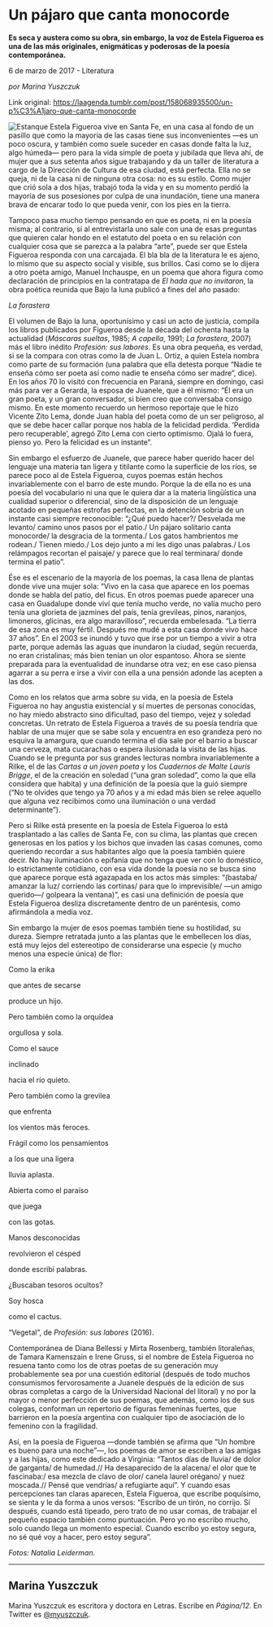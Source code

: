 # Un pájaro que canta monocorde

**Es seca y austera como su obra, sin embargo, la voz de Estela Figueroa es una de las más originales, enigmáticas y poderosas de la poesía contemporánea.**

6 de marzo de 2017 - Literatura

_por Marina Yuszczuk_

Link original: https://laagenda.tumblr.com/post/158068935500/un-p%C3%A1jaro-que-canta-monocorde

![Estanque](https://64.media.tumblr.com/ada9179d6dbeb756b4e5c22d22f012ac/tumblr_inline_pk0x16Xemp1t6q87u_500.jpg)
Estela
Figueroa vive en Santa Fe, en una casa al fondo de un pasillo que
como la mayoría de las casas tiene sus inconvenientes —es un poco
oscura, y también como suele suceder en casas donde falta la luz,
algo húmeda— pero para la vida simple de poeta y jubilada que
lleva ahí, de mujer que a sus setenta años sigue trabajando y da un
taller de literatura a cargo de la Dirección de Cultura de esa
ciudad, está perfecta. Ella no se queja, ni de la casa ni de ninguna
otra cosa: no es su estilo. Como mujer que crió sola a dos hijas,
trabajó toda la vida y en su momento perdió la mayoría de sus
posesiones por culpa de una inundación, tiene una manera brava de
encarar todo lo que pueda venir, con los pies en la tierra. 



Tampoco
pasa mucho tiempo pensando en que es poeta, ni en la poesía misma;
al contrario, si al entrevistarla uno sale con una de esas preguntas
que quieren calar hondo en el estatuto del poeta o en su relación
con cualquier cosa que se parezca a la palabra “arte”, puede ser
que Estela Figueroa responda con una carcajada. El bla bla de la
literatura le es ajeno, lo mismo que su aspecto social y visible, sus
brillos. Casi como se lo dijera a otro poeta amigo, Manuel Inchauspe,
en un poema que ahora figura como declaración de principios en la
contratapa de *El hada que no invitaron*, la obra poética
reunida que Bajo la luna publicó a fines del año pasado:

  
  
  
  
  
  
  
  
  
  
*La forastera*  
  
El
volumen de Bajo la luna, oportunísimo y casi un acto de justicia,
compila los libros publicados por Figueroa desde la década del
ochenta hasta la actualidad (*Máscaras sueltas*, 1985; *A
capella*, 1991; *La forastera*, 2007) más el libro inédito
*Profesión: sus labores*. Es una obra pequeña, es verdad, si
se la compara con otras como la de Juan L. Ortiz, a quien Estela
nombra como parte de su formación (una palabra que ella detesta
porque “Nadie te enseña cómo ser poeta así como nadie te enseña
cómo ser madre”, dice). En los años 70 lo visitó con frecuencia
en Paraná, siempre en domingo, casi más para ver a Gerarda, la
esposa de Juanele, que a él mismo: “Él era un gran poeta, y un
gran conversador, si bien creo que conversaba consigo mismo. En este
momento recuerdo un hermoso reportaje que le hizo Vicente Zito Lema,
donde Juan habla del poeta como de un ser peligroso, al que se debe
hacer callar porque nos habla de la felicidad perdida. ‘Perdida
pero recuperable’, agregó Zito Lema con cierto optimismo. Ojalá
lo fuera, pienso yo. Pero la felicidad es un instante”.  



Sin
embargo el esfuerzo de Juanele, que parece haber querido hacer del
lenguaje una materia tan ligera y titilante como la superficie de los
ríos, se parece poco al de Estela Figueroa, cuyos poemas están
hechos invariablemente con el barro de este mundo. Porque la de ella
no es una poesía del vocabulario ni una que le quiera dar a la
materia lingüística una cualidad superior o diferencial, sino de la
disposición de un lenguaje acotado en pequeñas estrofas perfectas,
en la detención sobria de un instante casi siempre reconocible:
“¿Qué puedo hacer?/ Desvelada me levanto/ camino unos pasos por
el patio./ Un pájaro solitario canta monocorde/ la desgracia de la
tormenta./ Los gatos hambrientos me rodean./ Tienen miedo./ Los dejo
junto a mí les digo unas palabras./ Los relámpagos recortan el
paisaje/ y parece que lo real terminara/ donde termina el patio”.


Ése
es el escenario de la mayoría de los poemas, la casa llena de
plantas donde vive una mujer sola: “Vivo en la casa que aparece en
los poemas donde se habla del patio, del ficus. En otros poemas puede
aparecer una casa en Guadalupe donde viví que tenía mucho verde, no
valía mucho pero tenía una glorieta de jazmines del país, tenía
grevileas, pinos, naranjos, limoneros, glicinas, era algo
maravilloso”, recuerda embelesada. “La tierra de esa zona es muy
fértil. Después me mudé a esta casa donde vivo hace 37 años”.
En el 2003 se inundó y tuvo que irse por un tiempo a vivir a otra
parte, porque además las aguas que inundaron la ciudad, según
recuerda, no eran cristalinas; más bien tenían un olor espantoso.
Ahora se siente preparada para la eventualidad de inundarse otra vez;
en ese caso piensa agarrar a su perra e irse a vivir con ella a una
pensión adonde las acepten a las dos.


Como
en los relatos que arma sobre su vida, en la poesía de Estela
Figueroa no hay angustia existencial y sí muertes de personas
conocidas, no hay miedo abstracto sino dificultad, paso del tiempo,
vejez y soledad concretas. Un retrato de Estela Figueroa a través de
su poesía tendría que hablar de una mujer que se sabe sola y
encuentra en eso grandeza pero no esquiva la amargura, que cuando
termina el día sale por el barrio a buscar una cerveza, mata
cucarachas o espera ilusionada la visita de las hijas. Cuando se le
pregunta por sus grandes lecturas nombra invariablemente a Rilke, el
de las *Cartas a un joven poeta* y los *Cuadernos de Malte
Lauris Brigge*, el de la creación en soledad (“una gran
soledad”, como la que ella considera que habita) y una definición
de la poesía que la guió siempre (“No te olvides que tengo ya 70
años y a mi edad más bien se relee aquello que alguna vez recibimos
como una iluminación o una verdad determinante”). 



Pero
si Rilke está presente en la poesía de Estela Figueroa lo está
trasplantado a las calles de Santa Fe, con su clima, las plantas que
crecen generosas en los patios y los bichos que invaden las casas
comunes, como queriendo recordar a sus habitantes algo que la poesía
también quiere decir. No hay iluminación o epifanía que no tenga
que ver con lo doméstico, lo estrictamente cotidiano, con esa vida
donde la poesía no se busca sino que aparece porque está agazapada
en los actos más simples: “(bastaba/ amanzar la luz/ corriendo las
cortinas/ para que lo imprevisible/ —un amigo querido—/ golpeara
la ventana)”, es casi una definición de poesía que Estela
Figueroa desliza discretamente dentro de un paréntesis, como
afirmándola a media voz.


Sin
embargo la mujer de esos poemas también tiene su hostilidad, su
dureza. Siempre retratada junto a las plantas que le embellecen los
días, está muy lejos del estereotipo de considerarse una especie (y
mucho menos una especie única) de flor:

  



Como
la erika 
  

que
antes de secarse  

produce
un hijo.

Pero
también como la orquídea  

orgullosa
y sola.

Como
el sauce  

inclinado  

hacia
el río quieto.

Pero
también como la grevilea  

que
enfrenta 
  

los
vientos más feroces.

Frágil
como los pensamientos  

a los
que una ligera  

lluvia
aplasta.

Abierta
como el paraíso  

que
juega  

con
las gotas.

Manos
desconocidas  

revolvieron
el césped  

donde
escribí palabras.

¿Buscaban
tesoros ocultos?

Soy
hosca  

como
el cactus.

“Vegetal”,
de *Profesión: sus labores* (2016).  


  
Contemporánea
de Diana Bellessi y Mirta Rosenberg, también litoraleñas, de Tamara
Kamenszain e Irene Gruss, si el nombre de Estela Figueroa no resuena
tanto como los de otras poetas de su generación muy probablemente
sea por una cuestión editorial (después de todo muchos consumismos
fervorosamente a Juanele después de la edición de sus obras
completas a cargo de la Universidad Nacional del litoral) y no por la
mayor o menor perfección de sus poemas, que además, como los de sus
colegas, conforman un repertorio de figuras femeninas fuertes, que
barrieron en la poesía argentina con cualquier tipo de asociación
de lo femenino con la fragilidad.  



Así,
en la poesía de Figueroa —donde también se afirma que “Un
hombre es bueno para una noche”—, los poemas de amor se escriben
a las amigas y a las hijas, como este dedicado a Virginia: “Tantos
días de lluvia/ de dolor de garganta/ de humedad.// Ha desaparecido
de la alacena/ el olor que te fascinaba:/ esa mezcla de clavo de
olor/ canela laurel orégano/ y nuez moscada.// Pensé que vendrías/
a refugiarte aquí”. Y cuando esas percepciones tan claras
aparecen, Estela Figueroa, que escribe poquísimo, se sienta y le da
forma a unos versos: “Escribo de un tirón, no corrijo. Sí
después, cuando está tipeado, pero trato de no usar comas, de
trabajar el pequeño espacio también como puntuación. Pero yo no
escribo mucho, solo cuando llega un momento especial. Cuando escribo
yo estoy segura, no sé qué voy a hacer, pero estoy segura”.

*Fotos: Natalia Leiderman.* 



---

 Marina Yuszczuk
----------------

 Marina Yuszczuk es escritora y doctora en Letras. Escribe en *Página/12*. En Twitter es [@myuszczuk](https://twitter.com/myuszczuk). 

